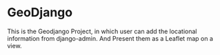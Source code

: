 # GeoDjango
 This is the Geodjango Project, in which user can add the locational information from django-admin. And Present them as a Leaflet map on a view.
